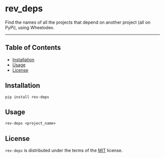 # rev_deps

Find the names of all the projects that depend on another project (all on PyPi), using Wheelodex.

-----

## Table of Contents

- [Installation](#installation)
- [Usage](#usage)
- [License](#license)

## Installation

```console
pip install rev-deps
```

## Usage

```console
rev-deps <project_name>
```

## License

`rev-deps` is distributed under the terms of the [MIT](https://spdx.org/licenses/MIT.html) license.
